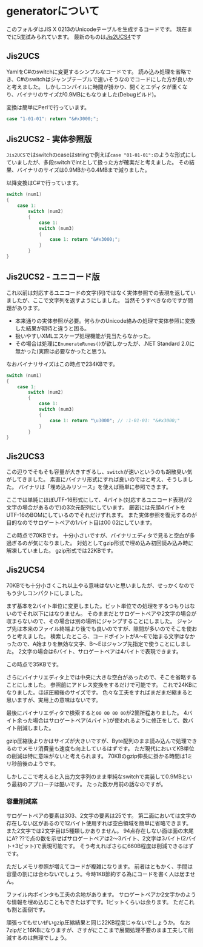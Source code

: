 # generatorについて
このフォルダはJIS X 0213のUnicodeテーブルを生成するコードです。
現在までに5度試みられています。
最新のものは[Jis2UCS4](Jis2UCS4)です

## Jis2UCS
YamlをC#のswitchに変更するシンプルなコードです。
読み込み処理を省略でき、C#のswitchはジャンプテーブルで速いそうなのでコードにした方が良いかと考えました。
しかしコンパイルに時間が掛かり、開くとエディタが重くなり、バイナリのサイズが0.9MBにもなりました(Debugビルド)。

変換は簡単にPerlで行っています。

```csharp
case "1-01-01": return "&#x3000;";
```

## Jis2UCS2 - 実体参照版
`Jis2UCS`ではswitchのcaseはstringで例えば`case "01-01-01":`のような形式にしていましたが、多段switchでintとして扱った方が確実だと考えました。
その結果、バイナリのサイズは0.9MBから0.4MBまで減りました。

以降変換はC#で行っています。

```csharp
switch (num1)
{
    case 1:
        switch (num2)
        {
            case 1:
            switch (num3)
            {
                case 1: return "&#x3000;";
            }
        }
}
```

## Jis2UCS2 - ユニコード版
これ以前は対応するユニコードの文字(列)ではなく実体参照での表現を返していましたが、ここで文字列を返すようにしました。
当然そうすべきなのですが問題があります。

* 本来通りの実体参照が必要。何らかのUnicode絡みの処理で実体参照に変換した結果が期待と違うと困る。
* 扱いやすいXMLエスケープ処理機能が見当たらなかった。
* その場合は処理に`EnumerateRunes()`が欲しかったが、.NET Standard 2.0に無かった(実際は必要なかったと思う)。

なおバイナリサイズはこの時点で234KBです。

```csharp
switch (num1)
{
    case 1:
        switch (num2)
        {
            case 1:
            switch (num3)
            {
                case 1: return "\u3000"; // :1-01-01: "&#x3000;"
            }
        }
}
```

## Jis2UCS3
この辺りでそもそも容量が大きすぎるし、`switch`が速いというのも胡散臭い気がしてきました。
素直にバイナリ形式にすれば良いのではと考え、そうしました。
バイナリは「埋め込みリソース」を使えば簡単に参照できます。

ここでは単純にほぼUTF-16形式にして、4バイト(対応するユニコード表現が2文字の場合があるので)の3次元配列にしています。
厳密には先頭4バイトをUTF-16のBOMにしているのでそれだけずれます。
また実体参照を復元するのが目的なのでサロゲートペアの1バイト目は00 02にしています。

この時点で70KBです。
十分小さいですが、バイナリエディタで見ると空白が多過ぎるのが気になりました。
対処としてgzip形式で埋め込み初回読み込み時に解凍していました。
gzip形式では22KBです。

## Jis2UCS4
70KBでも十分小さくこれ以上やる意味はないと思いましたが、せっかくなのでもう少しコンパクトにしました。

まず基本を2バイト単位に変更しました。ビット単位での処理をするつもりはないのでそれ以下にはなりません。
そのままだとサロゲートペアや2文字の場合が収まらないので、その場合は別の場所にジャンプすることにしました。
ジャンプ先は本来のファイル終端より後でも良いのですが、隙間が多いのでそこを使おうと考えました。
検索したところ、コードポイントがA～Eで始まる文字はなかったので、A始まりを無効な文字、B～Eはジャンプ先指定で使うことにしました。
2文字の場合は6バイト、サロゲートペアは4バイトで表現できます。

この時点で35KBです。

さらにバイナリエディタ上では中央に大きな空白があったので、そこを省略することにしました。
参照前にアドレス変換をするだけで可能です。
これで24KBになりました。ほぼ圧縮後のサイズです。
色々な工夫をすればまだまだ縮まると思いますが、実用上の意味はないです。

最後にバイナリエディタで検索すると`00 00 00 00`が2箇所程ありました。
4バイト余った場合はサロゲートペア(4バイト)が使われるように修正をして、数バイト削減しました。

gzip圧縮後よりかはサイズが大きいですが、Byte配列のまま読み込んで処理できるのでメモリ消費量も速度も向上しているはずです。
ただ現代においてKB単位の削減は特に意味がないと考えられます。
70KBのgzip伸長に掛かる時間は1ミリ秒前後のようです。

しかしここで考えると入出力文字列のまま単純なswitchで実装して0.9MBという最初のアプローチは酷いです。
たった数か月前の話なのですが。

### 容量削減案
サロゲートペアの要素は303、2文字の要素は25です。
第二面においては文字の存在しない区があるので12バイト使用すれば空白領域を簡単に省略できます。
また2文字では2文字目は5種類しかありません。
94点存在しない面は面の末尾にA? ??で点の数を示せばサロゲートペアは2～3バイト、2文字は3バイト(2バイト+3ビット)で表現可能です。
そう考えればさらに660B程度は削減できるはずです。

ただしメモリ参照が増えてコードが複雑になります。
前者はともかく、手間は容量の割には合わないでしょう。今時1KB節約する為にコードを書く人は居ません。

ファイル内ポインタも工夫の余地があります。
サロゲートペアか2文字かのような情報を埋め込むこともできたはずです。1ビットくらいは余ります。
ただこれも割と面倒です。

頑張ってもせいぜいgzip圧縮結果と同じ22KB程度じゃないでしょうか。
なお7zipだと16KBになりますが、さすがにここまで展開処理不要のまま工夫して削減するのは無理でしょう。
